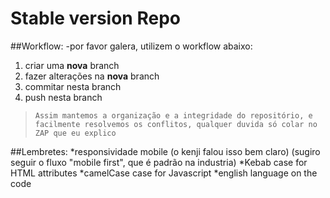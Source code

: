 # Stable version Repo

##Workflow:
-por favor galera, utilizem o workflow abaixo:
1. criar uma **nova** branch
2. fazer alterações na **nova** branch
3. commitar nesta branch
4. push nesta branch
>`Assim mantemos a organização e a integridade do repositório, e facilmente resolvemos os conflitos, qualquer duvida só colar no ZAP que eu explico`

##Lembretes:
*responsividade mobile (o kenji falou isso bem claro) (sugiro seguir o fluxo "mobile first", que é padrão na industria)
*Kebab case for HTML attributes
*camelCase case for Javascript
*english language on the code
